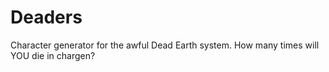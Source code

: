 # Deaders
Character generator for the awful Dead Earth system. How many times will YOU die in chargen?
